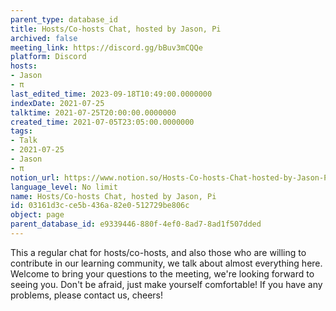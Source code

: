 ```yaml
---
parent_type: database_id
title: Hosts/Co-hosts Chat, hosted by Jason, Pi
archived: false
meeting_link: https://discord.gg/bBuv3mCQQe
platform: Discord
hosts:
- Jason
- π
last_edited_time: 2023-09-18T10:49:00.0000000
indexDate: 2021-07-25
talktime: 2021-07-25T20:00:00.0000000
created_time: 2021-07-05T23:05:00.0000000
tags:
- Talk
- 2021-07-25
- Jason
- π
notion_url: https://www.notion.so/Hosts-Co-hosts-Chat-hosted-by-Jason-Pi-03161d3cce5b436a82e0512729be806c
language_level: No limit
name: Hosts/Co-hosts Chat, hosted by Jason, Pi
id: 03161d3c-ce5b-436a-82e0-512729be806c
object: page
parent_database_id: e9339446-880f-4ef0-8ad7-8ad1f507dded
---
```







This a regular chat for hosts/co-hosts, and also those who are willing to contribute in our learning community, we talk about almost everything here. Welcome to bring your questions to the meeting, we're looking forward to seeing you. Don't be afraid, just make yourself comfortable!
If you have any problems, please contact us, cheers!




